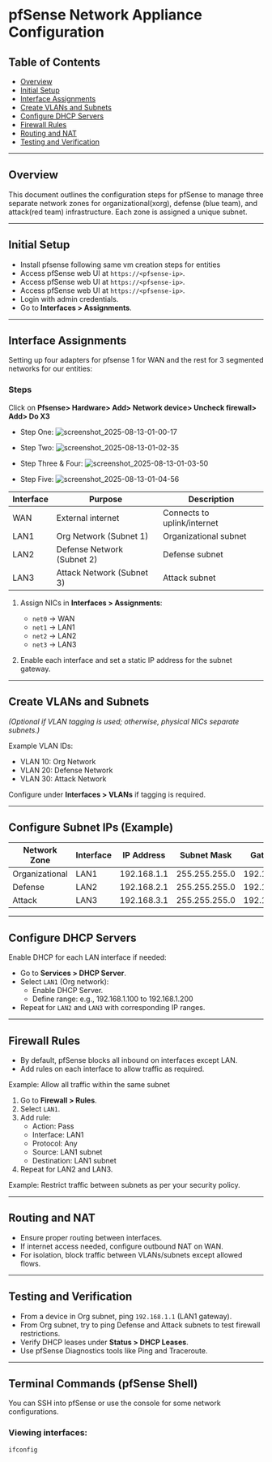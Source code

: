 # pfSense Network Appliance Configuration

## Table of Contents

- [Overview](#overview)
- [Initial Setup](#initial-setup)
- [Interface Assignments](#interface-assignments)
- [Create VLANs and Subnets](#create-vlans-and-subnets)
- [Configure DHCP Servers](#configure-dhcp-servers)
- [Firewall Rules](#firewall-rules)
- [Routing and NAT](#routing-and-nat)
- [Testing and Verification](#testing-and-verification)

---

## Overview

This document outlines the configuration steps for pfSense to manage three separate network zones for organizational(xorg), defense (blue team), and attack(red team) infrastructure. Each zone is assigned a unique subnet.

---

## Initial Setup


- Install pfsense following same vm creation steps for entities
- Access pfSense web UI at `https://<pfsense-ip>`.
- Access pfSense web UI at `https://<pfsense-ip>`.
- Access pfSense web UI at `https://<pfsense-ip>`.
- Login with admin credentials.
- Go to **Interfaces > Assignments**.

---

## Interface Assignments

Setting up four adapters for pfsense 1 for WAN and the rest for 3 segmented networks for our entities:
### Steps ###
Click on **Pfsense> Hardware> Add> Network device> Uncheck firewall> Add> Do X3**
  
  - Step One:
  ![screenshot_2025-08-13-01-00-17](images/screenshot_2025-08-13-01-00-17.png)  
  
  - Step Two:
  ![screenshot_2025-08-13-01-02-35](images/screenshot_2025-08-13-01-02-35.png)
  
  - Step Three & Four:
  ![screenshot_2025-08-13-01-03-50](images/screenshot_2025-08-13-01-03-50.png)
  
  - Step Five:
  ![screenshot_2025-08-13-01-04-56](images/screenshot_2025-08-13-01-04-56.png)


| Interface | Purpose                   | Description                 |
|-----------|---------------------------|-----------------------------|
| WAN       | External internet          | Connects to uplink/internet |
| LAN1      | Org Network (Subnet 1)    | Organizational subnet       |
| LAN2      | Defense Network (Subnet 2)| Defense subnet              |
| LAN3      | Attack Network (Subnet 3) | Attack subnet               |

1. Assign NICs in **Interfaces > Assignments**:
   - `net0` → WAN
   - `net1` → LAN1
   - `net2` → LAN2
   - `net3` → LAN3

2. Enable each interface and set a static IP address for the subnet gateway.

---

## Create VLANs and Subnets

*(Optional if VLAN tagging is used; otherwise, physical NICs separate subnets.)*

Example VLAN IDs:

- VLAN 10: Org Network
- VLAN 20: Defense Network
- VLAN 30: Attack Network

Configure under **Interfaces > VLANs** if tagging is required.

---

## Configure Subnet IPs (Example)

| Network Zone | Interface | IP Address        | Subnet Mask     | Gateway           |
|--------------|-----------|-------------------|-----------------|-------------------|
| Organizational | LAN1     | 192.168.1.1       | 255.255.255.0   | 192.168.1.1       |
| Defense       | LAN2     | 192.168.2.1       | 255.255.255.0   | 192.168.2.1       |
| Attack        | LAN3     | 192.168.3.1       | 255.255.255.0   | 192.168.3.1       |

---

## Configure DHCP Servers

Enable DHCP for each LAN interface if needed:

- Go to **Services > DHCP Server**.
- Select `LAN1` (Org network):
  - Enable DHCP Server.
  - Define range: e.g., 192.168.1.100 to 192.168.1.200
- Repeat for `LAN2` and `LAN3` with corresponding IP ranges.

---

## Firewall Rules

- By default, pfSense blocks all inbound on interfaces except LAN.
- Add rules on each interface to allow traffic as required.

Example: Allow all traffic within the same subnet

1. Go to **Firewall > Rules**.
2. Select `LAN1`.
3. Add rule:
   - Action: Pass
   - Interface: LAN1
   - Protocol: Any
   - Source: LAN1 subnet
   - Destination: LAN1 subnet
4. Repeat for LAN2 and LAN3.

Example: Restrict traffic between subnets as per your security policy.

---

## Routing and NAT

- Ensure proper routing between interfaces.
- If internet access needed, configure outbound NAT on WAN.
- For isolation, block traffic between VLANs/subnets except allowed flows.

---

## Testing and Verification

- From a device in Org subnet, ping `192.168.1.1` (LAN1 gateway).
- From Org subnet, try to ping Defense and Attack subnets to test firewall restrictions.
- Verify DHCP leases under **Status > DHCP Leases**.
- Use pfSense Diagnostics tools like Ping and Traceroute.

---

## Terminal Commands (pfSense Shell)

You can SSH into pfSense or use the console for some network configurations.

### Viewing interfaces:

```shell
ifconfig
